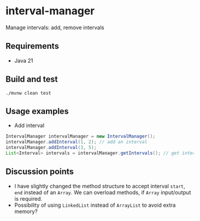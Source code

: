 # interval-manager
Manage intervals: add, remove intervals

## Requirements
 - Java 21

## Build and test
```shell
./mvnw clean test
```

## Usage examples
- Add interval

```java
IntervalManager intervalManager = new IntervalManager();
intervalManager.addInterval(1, 2); // add an interval
intervalManager.addInterval(3, 5);
List<Interval> intervals = intervalManager.getIntervals(); // get intervals
```

## Discussion points
- I have slightly changed the method structure to accept interval `start`, `end` instead of an `Array`. We can overload methods, if `Array` input/output is required.  
- Possibility of using `LinkedList` instead of `ArrayList` to avoid extra memory?